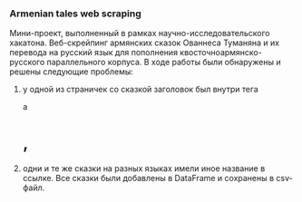 ### Armenian tales web scraping
Мини-проект, выполненный в рамках научно-исследовательского хакатона. Веб-скрейпинг армянских сказок Ованнеса Туманяна и их перевода на русский язык для пополнения квосточноармянско-русского параллельного корпуса.
В ходе работы были обнаружены и решены следующие проблемы: 
1) у одной из страничек со сказкой заголовок был внутри тега <p> а <h1>,
2) одни и те же сказки на разных языках имели иное название в ссылке.
Все сказки были добавлены в DataFrame и сохранены в csv-файл.
